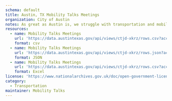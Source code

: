 ```yaml
---
schema: default
title: Austin, TX Mobility Talks Meetings
organization: City of Austin
notes: As great as Austin is, we struggle with transportation and mobility. Whether you drive, walk, bike, or take transit, your City Council wants to know your priorities for improving Austin’s transportation network. Between March 21 and May 8, the City is asking for your feedback. Find us at any of the locations listed to be heard. The information you provide during Mobility Talks will be presented to the Mobility Committee of the City Council on June 8, 2016. The meeting will be at 3 p.m. in Council Chambers at City Hall, 301 W. 2nd Street. Learn more about Mobility Talks here www.mobilitytalks.org.
resources:
  - name: Mobility Talks Meetings
    url: 'https://data.austintexas.gov/api/views/ctjd-xkrz/rows.csv?accessType=DOWNLOAD'
    format: csv
  - name: Mobility Talks Meetings
    url: 'https://data.austintexas.gov/api/views/ctjd-xkrz/rows.json?accessType=DOWNLOAD'
    format: JSON
  - name: Mobility Talks Meetings
    url: 'https://data.austintexas.gov/api/views/ctjd-xkrz/rows.csv?accessType=DOWNLOAD&bom=true&format=true'
    format: Excel
license: 'https://www.nationalarchives.gov.uk/doc/open-government-licence/version/3/'
category:
  - Transportation
maintainer: Mobility Talks
---
```

